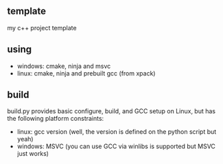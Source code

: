 ## template
my c++ project template

## using
- windows: cmake, ninja and msvc
- linux: cmake, ninja and prebuilt gcc (from xpack)

## build
build.py provides basic configure, build, and GCC setup on Linux,
but has the following platform constraints:
- linux: gcc version (well, the version is defined on the python script but yeah)
- windows: MSVC (you can use GCC via winlibs is supported but MSVC just works)
